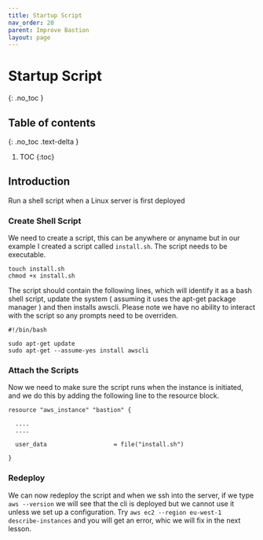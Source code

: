 ```yaml
---
title: Startup Script
nav_order: 20
parent: Improve Bastion
layout: page
---
```


# Startup Script
{: .no_toc }

## Table of contents
{: .no_toc .text-delta }

1. TOC
{:toc}

## Introduction
Run a shell script when a Linux server is first deployed

### Create Shell Script
We need to create a script, this can be anywhere or anyname but in our example I created a script called `install.sh`. The script needs to be executable.

```
touch install.sh
chmod +x install.sh
```

The script should contain the following lines, which will identify it as a bash shell script, update the system ( assuming it uses the apt-get package manager ) and then installs awscli. Please note we have no ability to interact with the script so any prompts need to be overriden.

```
#!/bin/bash

sudo apt-get update
sudo apt-get --assume-yes install awscli
```

### Attach the Scripts

Now we need to make sure the script runs when the instance is initiated, and we do this by adding the following line to the resource block.

```
resource "aws_instance" "bastion" {

  ....
  ....
  
  user_data                   = file("install.sh")
  
}
``` 

### Redeploy
We can now redeploy the script and when we ssh into the server, if we type `aws --version` we will see that the cli is deployed but we cannot use it unless we set up a configuration. Try `aws ec2 --region eu-west-1 describe-instances` and you will get an error, whic we will fix in the next lesson.


